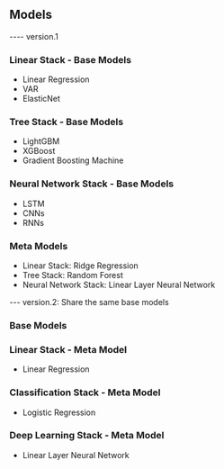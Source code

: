## Models

---- version.1

### Linear Stack - Base Models

- Linear Regression
- VAR
- ElasticNet

### Tree Stack - Base Models

- LightGBM
- XGBoost
- Gradient Boosting Machine

### Neural Network Stack - Base Models

- LSTM
- CNNs
- RNNs

### Meta Models

- Linear Stack: Ridge Regression
- Tree Stack: Random Forest
- Neural Network Stack: Linear Layer Neural Network

--- version.2: Share the same base models

### Base Models

### Linear Stack - Meta Model

- Linear Regression

### Classification Stack - Meta Model

- Logistic Regression

### Deep Learning Stack - Meta Model

- Linear Layer Neural Network
